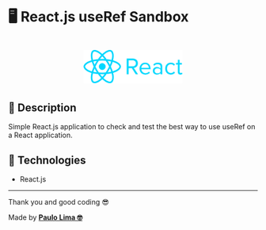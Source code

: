 # 🖥️ React.js useRef Sandbox

<h1 align="center">
  <img src=".github/logo.png" width="200px" />
</h1>

## 🔎️ Description
Simple React.js application to check and test the best way to use useRef on a React application.

## 🚀️ Technologies

- React.js

---

Thank you and good coding 😎️

Made by **<a href="https://paulophlp.github.io/portfolio/" target="__blank">Paulo Lima 🤓️</a>**
